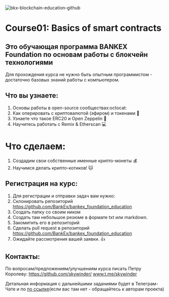 ![bkx-blockchain-education-github](https://user-images.githubusercontent.com/3356474/34314177-29174edc-e782-11e7-8efd-1f26e35c3398.png)

# Course01: Basics of smart contracts

## Это обучающая программа BANKEX Foundation по основам работы с блокчейн технологиями
Для прохождения курса не нужно быть опытным программистом - достаточно базовых знаний работы с компьютером.

## Что вы узнаете:
1. Основы работы в open-source сообществах:octocat:
1. Как оперировать с криптовалютой (эфиром) и токенами :money_with_wings:
1. Узнаете что такое ERC20 и Open Zeppelin :balloon:
1. Научитесь работать с Remix & Etherscan :computer:

# Что сделаем:
1. Создадим свои собственные именные крипто-монеты :moneybag:
1. Научимся делать крипто-котиков! :cat:

## Регистрация на курс:
1. Для регистрации и отправки задач вам нужно:
1. Склонировать репозиторий https://github.com/BankEx/bankex_foundation_education
1. Создать папку со своим ником
1. Создать там небольшое резюме в формате txt или markdown.
1. Закомитить его в репозиторий
1. Сделать pull request в репозиторий https://github.com/BankEx/bankex_foundation_education
1. Ожидайте рассмотрения вашей заявки. :+1:

## Контакты:

По вопросам/предложениям/улучшениям курса писать Петру Королеву:
https://github.com/skywinder/
www.t.me/skywinder

Детальная информация с дальнейшими заданиями будет в Телеграм-Чате и по [по ссылке](https://docs.google.com/document/d/1gxaN8wzCra_V3aMdQTvXFv6UaMUXop42C_4C70hxQM4)(если вас там нет - обращайтесь к авторам проекта)

